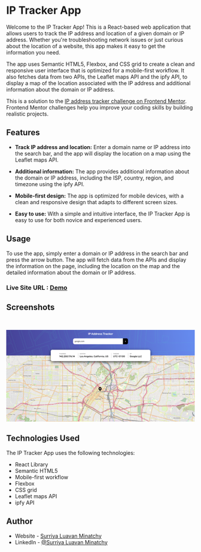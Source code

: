 # **IP Tracker App**

Welcome to the IP Tracker App! This is a React-based web application that allows users to track the IP address and location of a given domain or IP address. Whether you're troubleshooting network issues or just curious about the location of a website, this app makes it easy to get the information you need.

The app uses Semantic HTML5, Flexbox, and CSS grid to create a clean and responsive user interface that is optimized for a mobile-first workflow. It also fetches data from two APIs, the Leaflet maps API and the ipfy API, to display a map of the location associated with the IP address and additional information about the domain or IP address.

This is a solution to the [IP address tracker challenge on Frontend Mentor](https://www.frontendmentor.io/challenges/ip-address-tracker-I8-0yYAH0). Frontend Mentor challenges help you improve your coding skills by building realistic projects.

## **Features**

- **Track IP address and location:** Enter a domain name or IP address into the search bar, and the app will display the location on a map using the Leaflet maps API.

- **Additional information:** The app provides additional information about the domain or IP address, including the ISP, country, region, and timezone using the ipfy API.

- **Mobile-first design:** The app is optimized for mobile devices, with a clean and responsive design that adapts to different screen sizes.

- **Easy to use:** With a simple and intuitive interface, the IP Tracker App is easy to use for both novice and experienced users.

## **Usage**

To use the app, simply enter a domain or IP address in the search bar and press the arrow button. The app will fetch data from the APIs and display the information on the page, including the location on the map and the detailed information about the domain or IP address.

### Live Site URL : [Demo](https://surriyaluavan.github.io/IP-address-tracker/)

## **Screenshots**

<br />

![Desktop Version](./public/Desktop.png)

## **Technologies Used**

The IP Tracker App uses the following technologies:

- React Library
- Semantic HTML5
- Mobile-first workflow
- Flexbox
- CSS grid
- Leaflet maps API
- ipfy API

## Author

- Website - [Surriya Luavan Minatchy](https://www.your-site.com)
- LinkedIn - [@Surriya Luavan Minatchy](https://www.linkedin.com/in/surriya-luavan-minatchy/)

